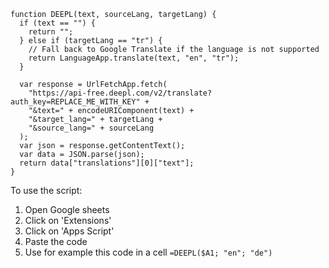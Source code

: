 ```
function DEEPL(text, sourceLang, targetLang) {
  if (text == "") {
    return "";
  } else if (targetLang == "tr") {
    // Fall back to Google Translate if the language is not supported
    return LanguageApp.translate(text, "en", "tr");
  }

  var response = UrlFetchApp.fetch(
    "https://api-free.deepl.com/v2/translate?auth_key=REPLACE_ME_WITH_KEY" +
    "&text=" + encodeURIComponent(text) +
    "&target_lang=" + targetLang +
    "&source_lang=" + sourceLang
  );
  var json = response.getContentText();
  var data = JSON.parse(json);
  return data["translations"][0]["text"];
}
```

To use the script:
1.  Open Google sheets
2.  Click on 'Extensions'
3.  Click on 'Apps Script'
4.  Paste the code
5.  Use for example this code in a cell `=DEEPL($A1; "en"; "de")`
